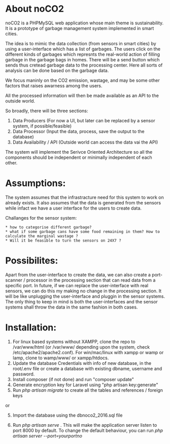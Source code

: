 # About noCO2

noCO2 is a PHPMySQL web application whose main theme is sustainability. It is a prototype of garbage management system implemented in smart cities. 

The idea is to mimic the data collection (from sensors in smart cities) by using a user-interface which has a list of garbages. The users click on the different kinds of garbages which represnts the real-world action of filling garbage in the garbage bags in homes. There will be a send button which sends thus cretead garbage data to the processing center. Here all sorts of analysis can be done based on the garbage data.

We focus maninly on the CO2 emission, wastage, and may be some other factors that raises awarness among the users.

All the processed information will then be made available as an API to the outside world.

So broadly, there will be three sections:

1. Data Producers (For now a UI, but later can be replaced by a sensor system, if possible/feasible)
2. Data Processor (Input the data, process, save the output to the database)
3. Data Availability / API (Outside world can access the data vai the API)


The system will implement the Serivce Oriented Architecture  so all the components should be independent or minimally independent of each other.

# Assumptions:

The system assumes that the infrastracture need for this system to work on already exists. It also assumes that the data is generated from the sensors while infact we have a user interface for the users to create data.

Challanges for the sensor system:

	* how to categorise different garbage?
	* what if some garbage cans have some food remaining in them? How to calculate the marginal wastage ?
	* Will it be feasible to turn the sensors on 24X7 ?


# Possibilites:

Apart from the user-interface to create the data, we can also create a port-scanner / processor in the processing section that can read data from a specific port. In future, if we can replace the user-interface with real sensors, we can do this my making no change in the processing section. It will be like unplugging the user-interface and pluggin in the sensor systems. The only thing to keep in mind is both the user-interfaces and the sensor systems shall throw the data in the same fashion in both cases.

# Installation:

1. For linux based systems without XAMPP, clone the repo to /var/www/html (or /var/www/ depending upon the system, check /etc/apache2/apache2.conf). For win/mac/linux with xampp or wamp or lamp, clone to wamp/www/ or xampp/htdocs. 
2. Update the database Credentials with info of new database, in the root/.env file or create a database with existing dbname, username and password.
3. Install composer (if not done) and run "composer update"
4. Generate encryption key for Laravel using "php artisan key:generate"
5. Run *php artisan migrate* to create all the tables and references / foreign keys

or

5. Import the database using the dbnoco2_2016.sql file 

6. Run *php artisan serve* . This will make the application server listen to port 8000 by default. To change the default behaviour, you can run *php artisan server --port=yourportno*